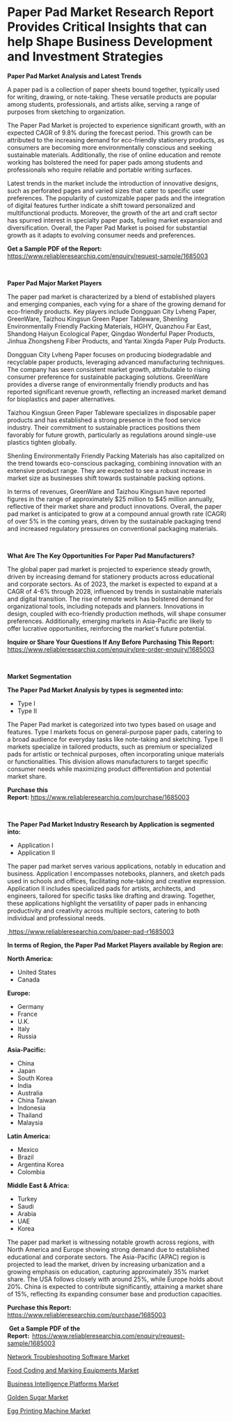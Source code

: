 <p><h1>Paper Pad Market Research Report Provides Critical Insights that can help Shape Business Development and Investment Strategies</h1></p><p><strong>Paper Pad Market Analysis and Latest Trends</strong></p>
<p><p>A paper pad is a collection of paper sheets bound together, typically used for writing, drawing, or note-taking. These versatile products are popular among students, professionals, and artists alike, serving a range of purposes from sketching to organization.</p><p>The Paper Pad Market is projected to experience significant growth, with an expected CAGR of 9.8% during the forecast period. This growth can be attributed to the increasing demand for eco-friendly stationery products, as consumers are becoming more environmentally conscious and seeking sustainable materials. Additionally, the rise of online education and remote working has bolstered the need for paper pads among students and professionals who require reliable and portable writing surfaces.</p><p>Latest trends in the market include the introduction of innovative designs, such as perforated pages and varied sizes that cater to specific user preferences. The popularity of customizable paper pads and the integration of digital features further indicate a shift toward personalized and multifunctional products. Moreover, the growth of the art and craft sector has spurred interest in specialty paper pads, fueling market expansion and diversification. Overall, the Paper Pad Market is poised for substantial growth as it adapts to evolving consumer needs and preferences.</p></p>
<p><strong>Get a Sample PDF of the Report:&nbsp;</strong> <a href="https://www.reliableresearchiq.com/enquiry/request-sample/1685003?utm_campaign=1870&utm_medium=2&utm_source=Github&utm_content=ia&utm_term=26032025&utm_id=paper-pad">https://www.reliableresearchiq.com/enquiry/request-sample/1685003</a></p>
<p>&nbsp;</p>
<p><strong>Paper Pad Major Market Players</strong></p>
<p><p>The paper pad market is characterized by a blend of established players and emerging companies, each vying for a share of the growing demand for eco-friendly products. Key players include Dongguan City Lvheng Paper, GreenWare, Taizhou Kingsun Green Paper Tableware, Shenling Environmentally Friendly Packing Materials, HGHY, Quanzhou Far East, Shandong Haiyun Ecological Paper, Qingdao Wonderful Paper Products, Jinhua Zhongsheng Fiber Products, and Yantai Xingda Paper Pulp Products.</p><p>Dongguan City Lvheng Paper focuses on producing biodegradable and recyclable paper products, leveraging advanced manufacturing techniques. The company has seen consistent market growth, attributable to rising consumer preference for sustainable packaging solutions. GreenWare provides a diverse range of environmentally friendly products and has reported significant revenue growth, reflecting an increased market demand for bioplastics and paper alternatives.</p><p>Taizhou Kingsun Green Paper Tableware specializes in disposable paper products and has established a strong presence in the food service industry. Their commitment to sustainable practices positions them favorably for future growth, particularly as regulations around single-use plastics tighten globally.</p><p>Shenling Environmentally Friendly Packing Materials has also capitalized on the trend towards eco-conscious packaging, combining innovation with an extensive product range. They are expected to see a robust increase in market size as businesses shift towards sustainable packing options.</p><p>In terms of revenues, GreenWare and Taizhou Kingsun have reported figures in the range of approximately $25 million to $45 million annually, reflective of their market share and product innovations. Overall, the paper pad market is anticipated to grow at a compound annual growth rate (CAGR) of over 5% in the coming years, driven by the sustainable packaging trend and increased regulatory pressures on conventional packaging materials.</p></p>
<p>&nbsp;</p>
<p><strong>What Are The Key Opportunities For Paper Pad Manufacturers?</strong></p>
<p><p>The global paper pad market is projected to experience steady growth, driven by increasing demand for stationery products across educational and corporate sectors. As of 2023, the market is expected to expand at a CAGR of 4-6% through 2028, influenced by trends in sustainable materials and digital transition. The rise of remote work has bolstered demand for organizational tools, including notepads and planners. Innovations in design, coupled with eco-friendly production methods, will shape consumer preferences. Additionally, emerging markets in Asia-Pacific are likely to offer lucrative opportunities, reinforcing the market's future potential.</p></p>
<p><strong>Inquire or Share Your Questions If Any Before Purchasing This Report:</strong> <a href="https://www.reliableresearchiq.com/enquiry/pre-order-enquiry/1685003?utm_campaign=1870&utm_medium=2&utm_source=Github&utm_content=ia&utm_term=26032025&utm_id=paper-pad">https://www.reliableresearchiq.com/enquiry/pre-order-enquiry/1685003</a></p>
<p>&nbsp;</p>
<p><strong>Market Segmentation</strong></p>
<p><strong>The Paper Pad Market Analysis by types is segmented into:</strong></p>
<p><ul><li>Type I</li><li>Type II</li></ul></p>
<p><p>The Paper Pad market is categorized into two types based on usage and features. Type I markets focus on general-purpose paper pads, catering to a broad audience for everyday tasks like note-taking and sketching. Type II markets specialize in tailored products, such as premium or specialized pads for artistic or technical purposes, often incorporating unique materials or functionalities. This division allows manufacturers to target specific consumer needs while maximizing product differentiation and potential market share.</p></p>
<p><strong>Purchase this Report:&nbsp;</strong><a href="https://www.reliableresearchiq.com/purchase/1685003?utm_campaign=1870&utm_medium=2&utm_source=Github&utm_content=ia&utm_term=26032025&utm_id=paper-pad">https://www.reliableresearchiq.com/purchase/1685003</a></p>
<p>&nbsp;</p>
<p><strong>The Paper Pad Market Industry Research by Application is segmented into:</strong></p>
<p><ul><li>Application I</li><li>Application II</li></ul></p>
<p><p>The paper pad market serves various applications, notably in education and business. Application I encompasses notebooks, planners, and sketch pads used in schools and offices, facilitating note-taking and creative expression. Application II includes specialized pads for artists, architects, and engineers, tailored for specific tasks like drafting and drawing. Together, these applications highlight the versatility of paper pads in enhancing productivity and creativity across multiple sectors, catering to both individual and professional needs.</p></p>
<p><a href="https://www.reliableresearchiq.com/paper-pad-r1685003?utm_campaign=1870&utm_medium=2&utm_source=Github&utm_content=ia&utm_term=26032025&utm_id=paper-pad">&nbsp;https://www.reliableresearchiq.com/paper-pad-r1685003</a></p>
<p><strong>In terms of Region, the Paper Pad Market Players available by Region are:</strong></p>
<p>
    <p> <strong> North America: </strong>
        <ul>
            <li>United States</li>
            <li>Canada</li>
        </ul>
        </p> 
    <p> <strong> Europe: </strong>
        <ul>
            <li>Germany</li>
            <li>France</li>
            <li>U.K.</li>
            <li>Italy</li>
            <li>Russia</li>
        </ul>
        </p> 
    <p> <strong> Asia-Pacific: </strong>
        <ul>
            <li>China</li>
            <li>Japan</li>
            <li>South Korea</li>
            <li>India</li>
            <li>Australia</li>
            <li>China Taiwan</li>
            <li>Indonesia</li>
            <li>Thailand</li>
            <li>Malaysia</li>
        </ul>
        </p> 
    <p> <strong> Latin America: </strong>
        <ul>
            <li>Mexico</li>
            <li>Brazil</li>
            <li>Argentina Korea</li>
            <li>Colombia</li>
        </ul>
        </p> 
    <p> <strong> Middle East & Africa: </strong>
        <ul>
            <li>Turkey</li>
            <li>Saudi</li>
            <li>Arabia</li>
            <li>UAE</li>
            <li>Korea</li>
        </ul>
    </p>
    </p>
<p><p>The paper pad market is witnessing notable growth across regions, with North America and Europe showing strong demand due to established educational and corporate sectors. The Asia-Pacific (APAC) region is projected to lead the market, driven by increasing urbanization and a growing emphasis on education, capturing approximately 35% market share. The USA follows closely with around 25%, while Europe holds about 20%. China is expected to contribute significantly, attaining a market share of 15%, reflecting its expanding consumer base and production capacities.</p></p>
<p><strong>Purchase this Report: </strong><a href="https://www.reliableresearchiq.com/purchase/1685003?utm_campaign=1870&utm_medium=2&utm_source=Github&utm_content=ia&utm_term=26032025&utm_id=paper-pad">https://www.reliableresearchiq.com/purchase/1685003</a></p>
<p>&nbsp;<strong>Get a Sample PDF of the Report:&nbsp;&nbsp;</strong><a href="https://www.reliableresearchiq.com/enquiry/request-sample/1685003?utm_campaign=1870&utm_medium=2&utm_source=Github&utm_content=ia&utm_term=26032025&utm_id=paper-pad">https://www.reliableresearchiq.com/enquiry/request-sample/1685003</a></p>
<p><strong></strong></p>
<p><p><a href="https://github.com/kitsossadien/Market-Research-Report-List-1/blob/main/network-troubleshooting-software-market.md?utm_campaign=1870&utm_medium=2&utm_source=Github&utm_content=ia&utm_term=26032025&utm_id=paper-pad">Network Troubleshooting Software Market</a></p><p><a href="https://github.com/seppelharjap/Market-Research-Report-List-1/blob/main/food-coding-and-marking-equipments-market.md?utm_campaign=1870&utm_medium=2&utm_source=Github&utm_content=ia&utm_term=26032025&utm_id=paper-pad">Food Coding and Marking Equipments Market</a></p><p><a href="https://github.com/olesjaquah/Market-Research-Report-List-1/blob/main/business-intelligence-platforms-market.md?utm_campaign=1870&utm_medium=2&utm_source=Github&utm_content=ia&utm_term=26032025&utm_id=paper-pad">Business Intelligence Platforms Market</a></p><p><a href="https://github.com/kitkaeberz5z/Market-Research-Report-List-1/blob/main/golden-sugar-market.md?utm_campaign=1870&utm_medium=2&utm_source=Github&utm_content=ia&utm_term=26032025&utm_id=paper-pad">Golden Sugar Market</a></p><p><a href="https://github.com/edriceakeime/Market-Research-Report-List-1/blob/main/egg-printing-machine-market.md?utm_campaign=1870&utm_medium=2&utm_source=Github&utm_content=ia&utm_term=26032025&utm_id=paper-pad">Egg Printing Machine Market</a></p></p>